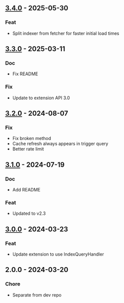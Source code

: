 
<a name="3.4.0"></a>
## [3.4.0] - 2025-05-30
### Feat
- Split indexer from fetcher for faster initial load times


<a name="3.3.0"></a>
## [3.3.0] - 2025-03-11
### Doc
- Fix README

### Fix
- Update to extension API 3.0


<a name="3.2.0"></a>
## [3.2.0] - 2024-08-07
### Fix
- Fix broken method
- Cache refresh always appears in trigger query
- Better rate limit


<a name="3.1.0"></a>
## [3.1.0] - 2024-07-19
### Doc
- Add README

### Feat
- Updated to v2.3


<a name="3.0.0"></a>
## [3.0.0] - 2024-03-23
### Feat
- Update extension to use IndexQueryHandler


<a name="2.0.0"></a>
## 2.0.0 - 2024-03-20
### Chore
- Separate from dev repo


[Unreleased]: https://github.com/Pete-Hamlin/albert-linkding/compare/3.4.0...HEAD
[3.4.0]: https://github.com/Pete-Hamlin/albert-linkding/compare/3.3.0...3.4.0
[3.3.0]: https://github.com/Pete-Hamlin/albert-linkding/compare/3.2.0...3.3.0
[3.2.0]: https://github.com/Pete-Hamlin/albert-linkding/compare/3.1.0...3.2.0
[3.1.0]: https://github.com/Pete-Hamlin/albert-linkding/compare/3.0.0...3.1.0
[3.0.0]: https://github.com/Pete-Hamlin/albert-linkding/compare/2.0.0...3.0.0
